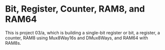 # Bit, Register, Counter, RAM8, and RAM64

This is project 03/a, which is building a single-bit register or bit, a register, a counter, RAM8 using Mux8Way16s and DMux8Ways, and RAM64 with RAM8s.
